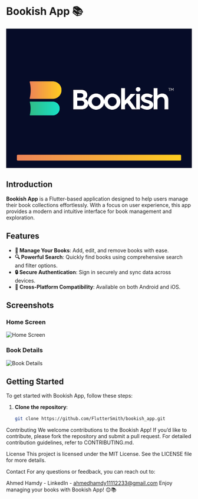 # Bookish App 📚

![Bookish App Banner](https://github.com/FlutterSmith/bookish_app/blob/main/assets/images/58dbed6843a651d0285185b4a22e1070.png?raw=true)

## Introduction

**Bookish App** is a Flutter-based application designed to help users manage their book collections effortlessly. With a focus on user experience, this app provides a modern and intuitive interface for book management and exploration.

## Features

- **📖 Manage Your Books**: Add, edit, and remove books with ease.
- **🔍 Powerful Search**: Quickly find books using comprehensive search and filter options.
- **🔒 Secure Authentication**: Sign in securely and sync data across devices.
- **📱 Cross-Platform Compatibility**: Available on both Android and iOS.

## Screenshots

### Home Screen

![Home Screen](https://ibb.co/VJxyVtP)

### Book Details

![Book Details](https://ibb.co/3RXFscS)

## Getting Started

To get started with Bookish App, follow these steps:

1. **Clone the repository**:
   ```bash
   git clone https://github.com/FlutterSmith/bookish_app.git

Contributing
We welcome contributions to the Bookish App! If you’d like to contribute, please fork the repository and submit a pull request. For detailed contribution guidelines, refer to CONTRIBUTING.md.

License
This project is licensed under the MIT License. See the LICENSE file for more details.

Contact
For any questions or feedback, you can reach out to:

Ahmed Hamdy - LinkedIn - ahmedhamdy11112233@gmail.com
Enjoy managing your books with Bookish App! 😊📚
